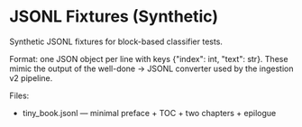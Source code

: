 # JSONL Fixtures (Synthetic)

Synthetic JSONL fixtures for block-based classifier tests.

Format: one JSON object per line with keys {"index": int, "text": str}. These mimic the output of the well-done → JSONL converter used by the ingestion v2 pipeline.

Files:

- tiny_book.jsonl — minimal preface + TOC + two chapters + epilogue
